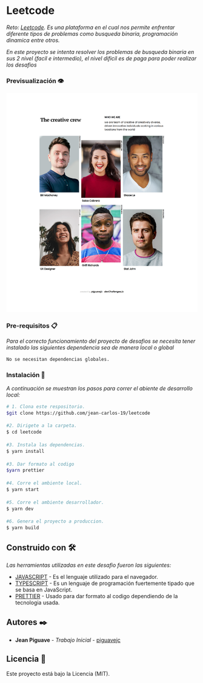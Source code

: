 # Leetcode

_Reto: [Leetcode](https://leetcode.com/study-plan/binary-search/). Es una plataforma en el cual nos permite enfrentar diferente tipos de problemas como busqueda binaria, programación dinamica entre otros._

_En este proyecto se intenta resolver los problemas de busqueda binaria en sus 2 nivel (facil e intermedio), el nivel dificil es de paga para poder realizar los desafios_

### Previsualización :eye:

![captura de los test del desafio](https://github.com/jean-carlos-19/team-page/blob/master/captura/escritorio.png)

### Pre-requisitos 📋

_Para el correcto funcionamiento del proyecto de desafios se necesita tener instalado las siguientes dependencia sea de manera local o global_

```bash
No se necesitan dependencias globales.
```

### Instalación 🔧

_A continuación se muestran los pasos para correr el abiente de desarrollo local:_

```bash
# 1. Clona este respositorio.
$git clone https://github.com/jean-carlos-19/leetcode

#2. Dirigete a la carpeta.
$ cd leetcode

#3. Instala las dependencias.
$ yarn install

#3. Dar formato al codigo
$yarn prettier

#4. Corre el ambiente local.
$ yarn start

#5. Corre el ambiente desarrollador.
$ yarn dev

#6. Genera el proyecto a produccion.
$ yarn build
```

## Construido con 🛠️

_Las herramientas utilizadas en este desafio fueron las siguientes:_

- [JAVASCRIPT](https://developer.mozilla.org/es/docs/Web/HTML/Reference) - Es el lenguaje utilizado para el navegador.
- [TYPESCRIPT](https://www.typescriptlang.org/) - Es un lenguaje de programación fuertemente tipado que se basa en JavaScript.
- [PRETTIER](https://prettier.io/docs/en/index.html) - Usado para dar formato al codigo dependiendo de la tecnologia usada.

## Autores ✒️

- **Jean Piguave** - _Trabajo Inicial_ - [piguavejc](https://devchallenges.io/portfolio/jean-carlos-19)

## Licencia 📄

Este proyecto está bajo la Licencia (MIT).
